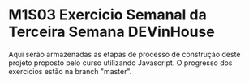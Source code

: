 # M1S03 Exercicio Semanal da Terceira Semana DEVinHouse
Aqui serão armazenadas as etapas de processo de construção deste projeto proposto pelo curso utilizando Javascript.
O progresso dos exercícios estão na branch "master".


